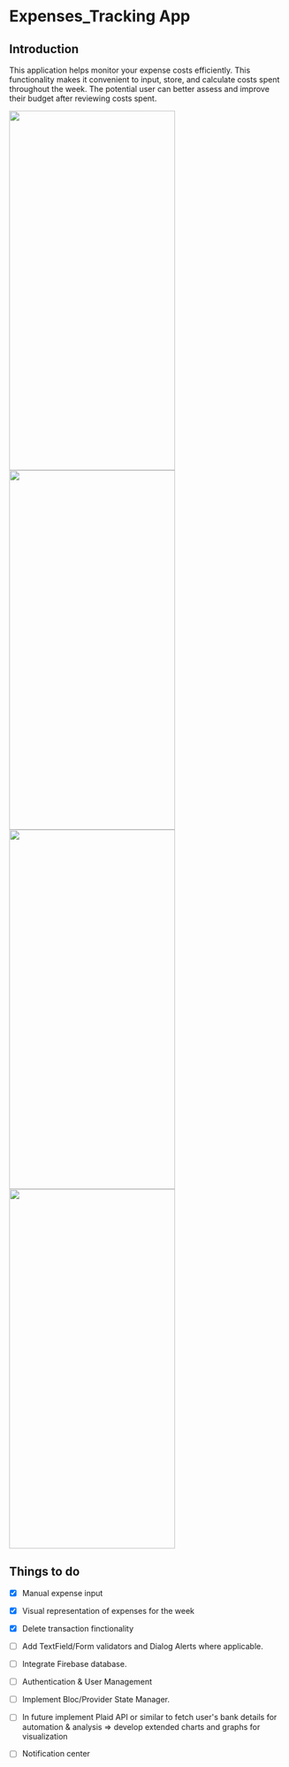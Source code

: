 # Expenses_Tracking App


## Introduction

This application helps monitor your expense costs efficiently. This functionality makes it convenient to input, store, and calculate costs spent throughout the week. The potential user can better assess and improve their budget after reviewing costs spent.

<img src="https://user-images.githubusercontent.com/12699008/99632343-0dd4f880-2a0b-11eb-9cb8-518940416cad.png" width="300" height="650" />   <img src="https://user-images.githubusercontent.com/12699008/99632352-11687f80-2a0b-11eb-9b11-00bcb3c98386.png" width="300" height="650" />   <img src="https://user-images.githubusercontent.com/12699008/99632353-13324300-2a0b-11eb-802a-d134701dec3f.png" width="300" height="650"  />  <img src="https://user-images.githubusercontent.com/12699008/99632361-162d3380-2a0b-11eb-835f-8538aeda0f50.png" width="300" height="650"  />

## Things to do
- [x] Manual expense input
- [x] Visual representation of expenses for the week
- [x] Delete transaction finctionality

- [ ] Add TextField/Form validators and Dialog Alerts where applicable.
- [ ] Integrate Firebase database.
- [ ] Authentication & User Management
- [ ] Implement Bloc/Provider State Manager. 
- [ ] In future implement Plaid API or similar to fetch user's bank details for automation & analysis => develop extended charts and graphs for visualization
- [ ] Notification center




